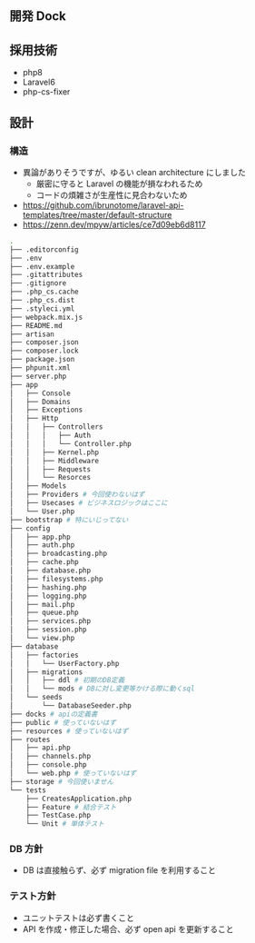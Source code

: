 ## 開発 Dock

## 採用技術

-   php8
-   Laravel6
-   php-cs-fixer

## 設計

### 構造

-   異論がありそうですが、ゆるい clean architecture にしました
    -   厳密に守ると Laravel の機能が損なわれるため
    -   コードの煩雑さが生産性に見合わないため
-   https://github.com/ibrunotome/laravel-api-templates/tree/master/default-structure
-   https://zenn.dev/mpyw/articles/ce7d09eb6d8117

```bash
.
├── .editorconfig
├── .env
├── .env.example
├── .gitattributes
├── .gitignore
├── .php_cs.cache
├── .php_cs.dist
├── .styleci.yml
├── webpack.mix.js
├── README.md
├── artisan
├── composer.json
├── composer.lock
├── package.json
├── phpunit.xml
├── server.php
├── app
│   ├── Console
│   ├── Domains
│   ├── Exceptions
│   ├── Http
│   │   ├── Controllers
│   │   │   ├── Auth
│   │   │   └── Controller.php
│   │   ├── Kernel.php
│   │   ├── Middleware
│   │   ├── Requests
│   │   └── Resorces
│   ├── Models
│   ├── Providers # 今回使わないはず
│   ├── Usecases # ビジネスロジックはここに
│   └── User.php
├── bootstrap # 特にいじってない
├── config
│   ├── app.php
│   ├── auth.php
│   ├── broadcasting.php
│   ├── cache.php
│   ├── database.php
│   ├── filesystems.php
│   ├── hashing.php
│   ├── logging.php
│   ├── mail.php
│   ├── queue.php
│   ├── services.php
│   ├── session.php
│   └── view.php
├── database
│   ├── factories
│   │   └── UserFactory.php
│   ├── migrations
│   │   ├── ddl # 初期のDB定義
│   │   └── mods # DBに対し変更等かける際に動くsql
│   └── seeds
│       └── DatabaseSeeder.php
├── docks # apiの定義書
├── public # 使っていないはず
├── resources # 使っていないはず
├── routes
│   ├── api.php
│   ├── channels.php
│   ├── console.php
│   └── web.php # 使っていないはず
├── storage # 今回使いません
└── tests
    ├── CreatesApplication.php
    ├── Feature # 結合テスト
    ├── TestCase.php
    └── Unit # 単体テスト

```

### DB 方針

-   DB は直接触らず、必ず migration file を利用すること

### テスト方針

-   ユニットテストは必ず書くこと
-   API を作成・修正した場合、必ず open api を更新すること
